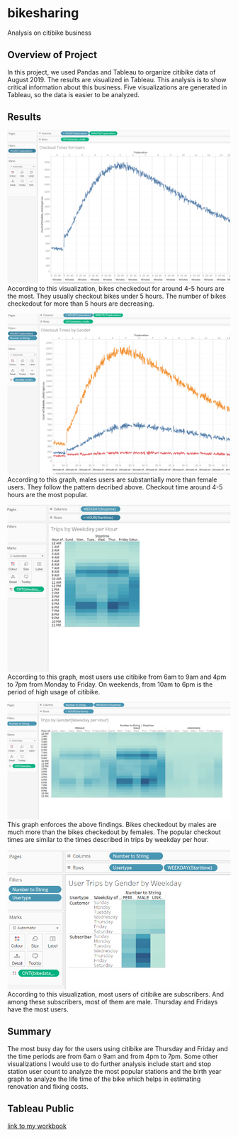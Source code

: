 # **bikesharing**
Analysis on citibike business
## Overview of Project
In this project, we used Pandas and Tableau to organize citibike data of August 2019. The results are visualized in Tableau. This analysis is to show critical information about this business. Five visualizations are generated in Tableau, so the data is easier to be analyzed.
## Results
![checkout_times_for_user](checkout_times_for_users.PNG)
According to this visualization, bikes checkedout for around 4-5 hours are the most. They usually checkout bikes under 5 hours. The number of bikes checkedout for more than 5 hours are decreasing.

![checkout_times_by_gender](checkout_times_by_gender.PNG)
According to this graph, males users are substantially more than female users. They follow the pattern decribed above. Checkout time around 4-5 hours are the most popular.

![trips_by_weekday_per_hour](trips_by_weekday_per_hour.PNG)
According to this graph, most users use citibike from 6am to 9am and 4pm to 7pm from Monday to Friday. On weekends, from 10am to 6pm is the period of high usage of citibike.

![trips_by_gender](trips_by_gender.PNG)
This graph enforces the above findings. Bikes checkedout by males are much more than the bikes checkedout by females. The popular checkout times are similar to the times described in trips by weekday per hour.

![user_trips_by_gender_by_weekday](user_trips_by_gender_by_weekday.PNG)
According to this visualization, most users of citibike are subscribers. And among these subscribers, most of them are male. Thursday and Fridays have the most users.
## Summary
The most busy day for the users using citibike are Thursday and Friday and the time periods are from 6am o 9am and from 4pm to 7pm. Some other visualizations I would use to do further analysis include start and stop station user count to analyze the most popular stations and the birth year graph to analyze the life time of the bike which helps in estimating renovation and fixing costs.

## Tableau Public
[link to my workbook](https://public.tableau.com/profile/yajing.ran#!/vizhome/Challenge_16012418307870/Story1)
